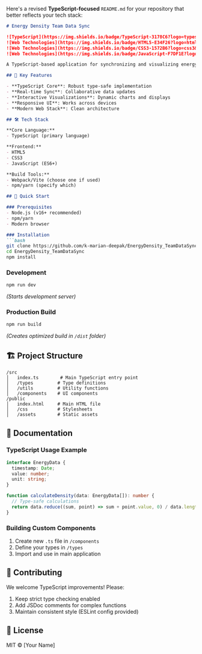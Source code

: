 Here's a revised **TypeScript-focused** `README.md` for your repository that better reflects your tech stack:

```markdown
# Energy Density Team Data Sync

![TypeScript](https://img.shields.io/badge/TypeScript-3178C6?logo=typescript&logoColor=white)
![Web Technologies](https://img.shields.io/badge/HTML5-E34F26?logo=html5&logoColor=white)
![Web Technologies](https://img.shields.io/badge/CSS3-1572B6?logo=css3&logoColor=white)
![Web Technologies](https://img.shields.io/badge/JavaScript-F7DF1E?logo=javascript&logoColor=black)

A TypeScript-based application for synchronizing and visualizing energy density data across team members.

## 🌟 Key Features

- **TypeScript Core**: Robust type-safe implementation
- **Real-time Sync**: Collaborative data updates
- **Interactive Visualizations**: Dynamic charts and displays
- **Responsive UI**: Works across devices
- **Modern Web Stack**: Clean architecture

## 🛠 Tech Stack

**Core Language:**
- TypeScript (primary language)

**Frontend:**
- HTML5
- CSS3
- JavaScript (ES6+)

**Build Tools:**
- Webpack/Vite (choose one if used)
- npm/yarn (specify which)

## 🚀 Quick Start

### Prerequisites
- Node.js (v16+ recommended)
- npm/yarn
- Modern browser

### Installation
```bash
git clone https://github.com/k-marian-deepak/EnergyDensity_TeamDataSync.git
cd EnergyDensity_TeamDataSync
npm install
```

### Development
```bash
npm run dev
```
*(Starts development server)*

### Production Build
```bash
npm run build
```
*(Creates optimized build in `/dist` folder)*

## 🏗 Project Structure
```
/src
│   index.ts        # Main TypeScript entry point
│   /types         # Type definitions
│   /utils         # Utility functions
│   /components    # UI components
/public
│   index.html     # Main HTML file
│   /css           # Stylesheets
│   /assets        # Static assets
```

## 📖 Documentation

### TypeScript Usage Example
```typescript
interface EnergyData {
  timestamp: Date;
  value: number;
  unit: string;
}

function calculateDensity(data: EnergyData[]): number {
  // Type-safe calculations
  return data.reduce((sum, point) => sum + point.value, 0) / data.length;
}
```

### Building Custom Components
1. Create new `.ts` file in `/components`
2. Define your types in `/types`
3. Import and use in main application

## 🤝 Contributing

We welcome TypeScript improvements! Please:
1. Keep strict type checking enabled
2. Add JSDoc comments for complex functions
3. Maintain consistent style (ESLint config provided)

## 📜 License
MIT © [Your Name]
```
